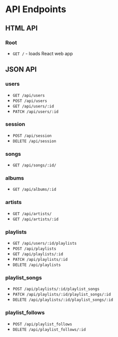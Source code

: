 # API Endpoints

## HTML API

### Root
- `GET /` - loads React web app

## JSON API

### users
- `GET /api/users`
- `POST /api/users`
- `GET /api/users/:id`
- `PATCH /api/users/:id`

### session
- `POST /api/session`
- `DELETE /api/session`

### songs
- `GET /api/songs/:id/`

### albums
- `GET /api/albums/:id`

### artists
- `GET /api/artists/`
- `GET /api/artists/:id`

### playlists
- `GET /api/users/:id/playlists`
- `POST /api/playlists`
- `GET /api/playlists/:id`
- `PATCH /api/playlists/:id`
- `DELETE /api/playlists`

### playlist_songs
- `POST /api/playlists/:id/playlist_songs`
- `PATCH /api/playlists/:id/playlist_songs/:id`
- `DELETE /api/playlists/:id/playlist_songs/:id`

### playlist_follows
- `POST /api/playlist_follows`
- `DELETE /api/playlist_follows/:id`
